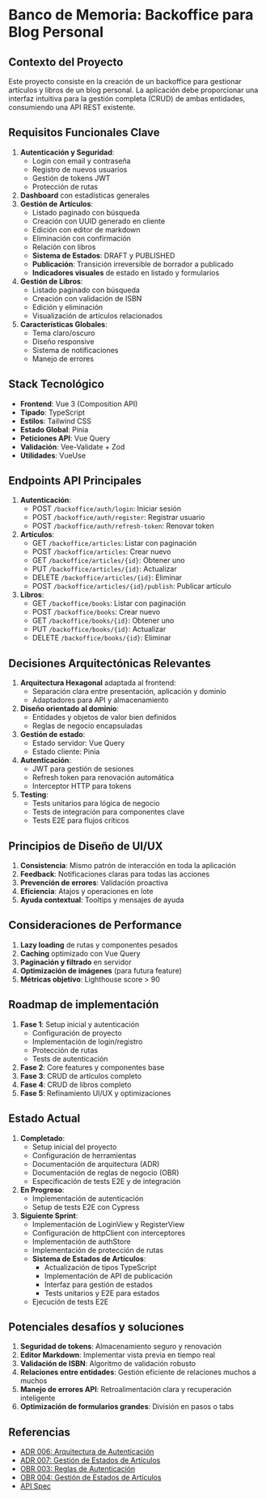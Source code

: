 # Banco de Memoria: Backoffice para Blog Personal

## Contexto del Proyecto
Este proyecto consiste en la creación de un backoffice para gestionar artículos y libros de un blog personal. La aplicación debe proporcionar una interfaz intuitiva para la gestión completa (CRUD) de ambas entidades, consumiendo una API REST existente.

## Requisitos Funcionales Clave
1. **Autenticación y Seguridad**:
   - Login con email y contraseña
   - Registro de nuevos usuarios
   - Gestión de tokens JWT
   - Protección de rutas
2. **Dashboard** con estadísticas generales
3. **Gestión de Artículos**:
   - Listado paginado con búsqueda
   - Creación con UUID generado en cliente
   - Edición con editor de markdown
   - Eliminación con confirmación
   - Relación con libros
   - **Sistema de Estados**: DRAFT y PUBLISHED
   - **Publicación**: Transición irreversible de borrador a publicado
   - **Indicadores visuales** de estado en listado y formularios
4. **Gestión de Libros**:
   - Listado paginado con búsqueda
   - Creación con validación de ISBN
   - Edición y eliminación
   - Visualización de artículos relacionados
5. **Características Globales**:
   - Tema claro/oscuro
   - Diseño responsive
   - Sistema de notificaciones
   - Manejo de errores

## Stack Tecnológico
- **Frontend**: Vue 3 (Composition API)
- **Tipado**: TypeScript
- **Estilos**: Tailwind CSS
- **Estado Global**: Pinia
- **Peticiones API**: Vue Query
- **Validación**: Vee-Validate + Zod
- **Utilidades**: VueUse

## Endpoints API Principales
1. **Autenticación**:
   - POST `/backoffice/auth/login`: Iniciar sesión
   - POST `/backoffice/auth/register`: Registrar usuario
   - POST `/backoffice/auth/refresh-token`: Renovar token
2. **Artículos**:
   - GET `/backoffice/articles`: Listar con paginación
   - POST `/backoffice/articles`: Crear nuevo
   - GET `/backoffice/articles/{id}`: Obtener uno
   - PUT `/backoffice/articles/{id}`: Actualizar
   - DELETE `/backoffice/articles/{id}`: Eliminar
   - POST `/backoffice/articles/{id}/publish`: Publicar artículo
3. **Libros**:
   - GET `/backoffice/books`: Listar con paginación
   - POST `/backoffice/books`: Crear nuevo
   - GET `/backoffice/books/{id}`: Obtener uno
   - PUT `/backoffice/books/{id}`: Actualizar
   - DELETE `/backoffice/books/{id}`: Eliminar

## Decisiones Arquitectónicas Relevantes
1. **Arquitectura Hexagonal** adaptada al frontend:
   - Separación clara entre presentación, aplicación y dominio
   - Adaptadores para API y almacenamiento
2. **Diseño orientado al dominio**:
   - Entidades y objetos de valor bien definidos
   - Reglas de negocio encapsuladas
3. **Gestión de estado**: 
   - Estado servidor: Vue Query
   - Estado cliente: Pinia
4. **Autenticación**:
   - JWT para gestión de sesiones
   - Refresh token para renovación automática
   - Interceptor HTTP para tokens
5. **Testing**: 
   - Tests unitarios para lógica de negocio
   - Tests de integración para componentes clave
   - Tests E2E para flujos críticos

## Principios de Diseño de UI/UX
1. **Consistencia**: Mismo patrón de interacción en toda la aplicación
2. **Feedback**: Notificaciones claras para todas las acciones
3. **Prevención de errores**: Validación proactiva
4. **Eficiencia**: Atajos y operaciones en lote
5. **Ayuda contextual**: Tooltips y mensajes de ayuda

## Consideraciones de Performance
1. **Lazy loading** de rutas y componentes pesados
2. **Caching** optimizado con Vue Query
3. **Paginación y filtrado** en servidor
4. **Optimización de imágenes** (para futura feature)
5. **Métricas objetivo**: Lighthouse score > 90

## Roadmap de implementación
1. **Fase 1**: Setup inicial y autenticación
   - Configuración de proyecto
   - Implementación de login/registro
   - Protección de rutas
   - Tests de autenticación
2. **Fase 2**: Core features y componentes base
3. **Fase 3**: CRUD de artículos completo
4. **Fase 4**: CRUD de libros completo
5. **Fase 5**: Refinamiento UI/UX y optimizaciones

## Estado Actual
1. **Completado**:
   - Setup inicial del proyecto
   - Configuración de herramientas
   - Documentación de arquitectura (ADR)
   - Documentación de reglas de negocio (OBR)
   - Especificación de tests E2E y de integración
2. **En Progreso**:
   - Implementación de autenticación
   - Setup de tests E2E con Cypress
3. **Siguiente Sprint**:
   - Implementación de LoginView y RegisterView
   - Configuración de httpClient con interceptores
   - Implementación de authStore
   - Implementación de protección de rutas
   - **Sistema de Estados de Artículos**:
     - Actualización de tipos TypeScript
     - Implementación de API de publicación
     - Interfaz para gestión de estados
     - Tests unitarios y E2E para estados
   - Ejecución de tests E2E

## Potenciales desafíos y soluciones
1. **Seguridad de tokens**: Almacenamiento seguro y renovación
2. **Editor Markdown**: Implementar vista previa en tiempo real
3. **Validación de ISBN**: Algoritmo de validación robusto
4. **Relaciones entre entidades**: Gestión eficiente de relaciones muchos a muchos
5. **Manejo de errores API**: Retroalimentación clara y recuperación inteligente
6. **Optimización de formularios grandes**: División en pasos o tabs

## Referencias
- [ADR 006: Arquitectura de Autenticación](../adr/006-autenticacion.md)
- [ADR 007: Gestión de Estados de Artículos](../adr/007-gestion-estados-articulos.md)
- [OBR 003: Reglas de Autenticación](../obr/003-autenticacion.md)
- [OBR 004: Gestión de Estados de Artículos](../obr/004-gestion-estados-articulos.md)
- [API Spec](../api/openapi.json)
